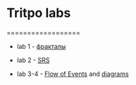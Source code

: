 # Tritpo labs==================-   lab 1 - [фракталы](https://github.com/vampir9939/laba1)-   lab 2 - [SRS](https://github.com/vampir9939/Tritpo/tree/master/Documentation/SRS.md)-   lab 3-4 - [Flow of Events](https://github.com/vampir9939/Tritpo/tree/master/Documentation/FlowOfEvents.md) and [diagrams](https://github.com/vampir9939/Tritpo/tree/master/Documentation/Diagrams)